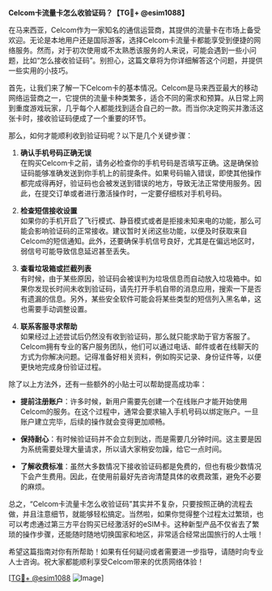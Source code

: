 **Celcom卡流量卡怎么收验证码？【TG💪+ @esim1088】**

在马来西亚，Celcom作为一家知名的通信运营商，其提供的流量卡在市场上备受欢迎。无论是本地用户还是国际游客，选择Celcom卡流量卡都能享受到便捷的网络服务。然而，对于初次使用或不太熟悉该服务的人来说，可能会遇到一些小问题，比如“怎么接收验证码”。别担心，这篇文章将为你详细解答这个问题，并提供一些实用的小技巧。

首先，让我们来了解一下Celcom卡的基本情况。Celcom是马来西亚最大的移动网络运营商之一，它提供的流量卡种类繁多，适合不同的需求和预算。从日常上网到重度游戏玩家，几乎每个人都能找到适合自己的一款。而当你决定购买并激活这张卡时，接收验证码便成了一个重要的环节。

那么，如何才能顺利收到验证码呢？以下是几个关键步骤：

1. **确认手机号码正确无误**  
   在购买Celcom卡之前，请务必检查你的手机号码是否填写正确。这是确保验证码能够准确发送到你手机上的前提条件。如果号码输入错误，即使其他操作都完成得再好，验证码也会被发送到错误的地方，导致无法正常使用服务。因此，在提交订单或者进行激活操作时，一定要仔细核对手机号码。

2. **检查短信接收设置**  
   如果你的手机开启了飞行模式、静音模式或者是拒接未知来电的功能，那么可能会影响验证码的正常接收。建议暂时关闭这些功能，以便及时获取来自Celcom的短信通知。此外，还要确保手机信号良好，尤其是在偏远地区时，弱信号可能导致信息延迟甚至丢失。

3. **查看垃圾箱或拦截列表**  
   有时候，由于某些原因，验证码会被误判为垃圾信息而自动放入垃圾箱中。如果你发现长时间未收到验证码，请先打开手机自带的消息应用，搜索一下是否有遗漏的信息。另外，某些安全软件可能会将某些类型的短信列入黑名单，这也需要手动调整设置。

4. **联系客服寻求帮助**  
   如果经过上述尝试后仍然没有收到验证码，那么就只能求助于官方客服了。Celcom拥有专业的客户服务团队，他们可以通过电话、邮件或者在线聊天的方式为你解决问题。记得准备好相关资料，例如购买记录、身份证件等，以便更快地完成身份验证过程。

除了以上方法外，还有一些额外的小贴士可以帮助提高成功率：

- **提前注册账户**：许多时候，新用户需要先创建一个在线账户才能开始使用Celcom的服务。在这个过程中，通常会要求输入手机号码以绑定账户。一旦账户建立完毕，后续的操作就会变得更加顺畅。
  
- **保持耐心**：有时候验证码并不会立刻到达，而是需要几分钟时间。这主要是因为系统需要处理大量请求，所以请大家稍安勿躁，给它一点时间。

- **了解收费标准**：虽然大多数情况下接收验证码都是免费的，但也有极少数情况下会产生费用。因此，在使用前最好先咨询清楚具体的收费政策，避免不必要的麻烦。

总之，“Celcom卡流量卡怎么收验证码”其实并不复杂，只要按照正确的流程去做，并且注意细节，就能够轻松搞定。当然啦，如果你觉得整个过程太过繁琐，也可以考虑通过第三方平台购买已经激活好的eSIM卡。这种新型产品不仅省去了繁琐的操作步骤，还能随时随地切换国家和地区，非常适合经常出国旅行的人士哦！

希望这篇指南对你有所帮助！如果有任何疑问或者需要进一步指导，请随时向专业人士咨询。祝大家都能顺利享受Celcom带来的优质网络体验！

[[TG💪+ @esim1088](https://t.me/s/esim1088) ![Image](https://i.postimg.cc/4NQfJmqS/Snipaste-2025-05-13-00-14-12.png)]
